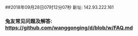 ##2018年09月28日07时12分07秒 新址: 142.93.222.161
### 兔友常见问题及解答: https://github.com/wanggonging/d/blob/w/FAQ.md
